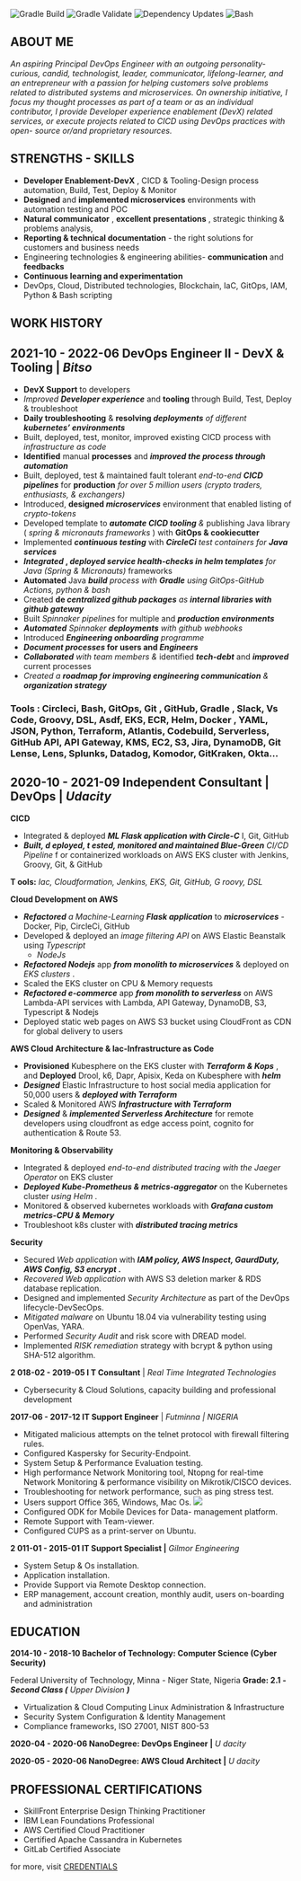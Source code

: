 ﻿![Gradle Build](https://github.com/eedygreen/isah-idris-DevOps-Engineer-resume/actions/workflows/build.yml/badge.svg) ![Gradle Validate](https://github.com/eedygreen/isah-idris-DevOps-Engineer-resume/actions/workflows/wrapper-validation.yml/badge.svg) ![Dependency Updates](https://github.com/eedygreen/isah-idris-DevOps-Engineer-resume/actions/dependabot.yml/badge.svg) ![Bash](https://github.com/eedygreen/isah-idris-DevOps-Engineer-resume/actions/workflows/lint.yml/badge.svg)
## ABOUT ME

*An  aspiring  Principal  DevOps  Engineer  with  an  outgoing  personality-curious,  candid,  technologist,  leader,  communicator,  lifelong-learner,  and  an  entrepreneur  with  a  passion  for  helping  customers  solve  problems  related  to  distributed  systems  and  microservices.  On  ownership  initiative,  I  focus  my  thought  processes  as  part  of  a  team  or  as  an  individual  contributor,  l  provide  Developer  experience  enablement  (DevX)  related  services,  or  execute  projects related to CICD using DevOps practices with open- source or/and proprietary resources.*

## STRENGTHS - SKILLS

- **Developer Enablement-DevX** , CICD & Tooling-Design process automation, Build, Test, Deploy & Monitor 
- **Designed**  and  **implemented microservices**  environments with automation testing and POC 
- **Natural communicator** ,  **excellent presentations** , strategic  thinking & problems analysis, 
- **Reporting & technical documentation**  - the right solutions  for customers and business needs 
- Engineering technologies & engineering abilities- **communication**  and  **feedbacks** 
- **Continuous learning and experimentation** 
- DevOps, Cloud, Distributed technologies, Blockchain, IaC, GitOps, IAM, Python & Bash scripting 

## WORK HISTORY

## 2021-10 - 2022-06  DevOps Engineer II -  DevX & Tooling  |  *Bitso* 

- **DevX Support**  to developers 
- *Improved  **Developer experience***  and  **tooling**  through  Build, Test, Deploy & troubleshoot 
- **Daily troubleshooting**  &  __resolving  *deployments*__  *of different  __kubernetes’  environments__* 
- Built, deployed, test, monitor, improved existing CICD process with  *infrastructure as code* 
- **Identified**  manual  **processes**  and  ***improved the process  through automation*** 
- Built, deployed, test & maintained fault tolerant  *end-to-end  **CICD pipelines***  for  **production**  *for over 5 million users (crypto traders, enthusiasts, & exchangers)* 
- Introduced,  **designed  *microservices***  environment that enabled listing of  *crypto-tokens* 
- Developed template to  ***automate CICD tooling**  &*  publishing  Java library ( *spring &  micronauts frameworks* ) with  **GitOps & cookiecutter** 
- Implemented  ***continuous testing***  with  ***CircleCi**  test  containers  for  **Java services*** 
- __*Integrated* ,  *deployed service health-checks in helm templates*__  *for Java (Spring &  Micronauts)*  frameworks 
- **Automated**  Java  ***build**  process with  **Gradle**  using GitOps-GitHub  Actions, python & bash* 
- Created  __de *centralized github packages*__  *as  __internal  libraries with github gateway__* 
- Built  *Spinnaker pipelines*  for multiple and  ***production  environments*** 
- ***Automated**  Spinnaker  **deployments**  with github webhooks* 
- Introduced  ***Engineering onboarding**  programme* 
- ***Document processes*  for users and  *Engineers*** 
- ***Collaborated**  with team members &*  identified  ***tech-debt***  and  ***improved***  current processes 
- *Created a  **roadmap for improving engineering communication**  &  **organization strategy*** 

### Tools :  **Circleci, Bash, GitOps, Git ,  GitHub,  Gradle ,  Slack, Vs Code, Groovy, DSL, Asdf,  EKS,  ECR,  Helm,  Docker ,  YAML, JSON, Python, Terraform, Atlantis, Codebuild, Serverless, GitHub API, API Gateway, KMS, EC2, S3, Jira, DynamoDB, Git Lense, Lens, Splunks, Datadog, Komodor, GitKraken, Okta…**

## 2020-10 - 2021-09  Independent Consultant | DevOps |  *Udacity*

**CICD** 

- Integrated & deployed  ***ML Flask application with Circle-C*** I,  Git, GitHub 
- ***Built,  d  eployed,  t ested,  monitored  and  maintained  Blue-Green**  CI/CD  Pipeline*  f or  containerized workloads on AWS EKS cluster with Jenkins, Groovy, Git, & GitHub 

**T  ools:**  *Iac, Cloudformation, Jenkins, EKS, Git, GitHub, G  roovy, DSL* 

**Cloud Development on AWS** 

- ***Refactored**  a  Machine-Learning  **Flask  application***  to  ***microservices*** -Docker,  Pip,  CircleCi,  GitHub 
- Developed  &  deployed  an  *image  filtering  API*  on  AWS  Elastic  Beanstalk  using  *Typescript* 
  - *NodeJs* 
- ***Refactored Nodejs***  app  ***from monolith to microservices***  & deployed on  *EKS clusters* . 
- Scaled the EKS cluster on CPU & Memory requests 
- ***Refactored  e-commerce***  app  ***from  monolith  to  serverless***  on  AWS  Lambda-API  services with Lambda, API Gateway, DynamoDB, S3, Typescript & Nodejs 
- Deployed  static  web  pages  on  AWS  S3  bucket  using  CloudFront  as  CDN  for  global  delivery to users 

**AWS Cloud Architecture &  Iac-Infrastructure as Code** 

- **Provisioned**  Kubesphere  on  the  EKS  cluster  with  ***Terraform  &  Kops*** ,  and  **Deployed**  Drool,  k6, Dapr, Apisix, Keda on Kubesphere with  ***helm*** 
- ***Designed***  Elastic  Infrastructure  to  host  social  media  application  for  50,000  users  &  ***deployed with Terraform*** 
- Scaled & Monitored AWS  ***Infrastructure with Terraform*** 
- ***Designed***  &  ***implemented  Serverless  Architecture***  for  remote  developers  using  cloudfront as edge access point, cognito for authentication & Route 53. 

**Monitoring & Observability** 

- Integrated & deployed  *end-to-end distributed tracing  with the Jaeger Operator*  on EKS cluster 
- ***Deployed Kube-Prometheus & metrics-aggregator***  on the  Kubernetes cluster  *using Helm* . 
- Monitored & observed kubernetes workloads with  ***Grafana  custom metrics-CPU & Memory*** 
- Troubleshoot k8s cluster with  ***distributed tracing  metrics*** 

**Security** 

- Secured  *Web  application*  with  ***IAM  policy,  AWS  Inspect,  GaurdDuty,  AWS  Config,  S3  encrypt* .** 
- *Recovered Web application*  with AWS S3 deletion marker  & RDS database replication. 
- Designed and implemented  *Security Architecture*  as  part of the DevOps lifecycle-DevSecOps. 
- *Mitigated malware*  on Ubuntu 18.04 via vulnerability  testing using OpenVas, YARA. 
- Performed  *Security Audit*  and risk score with DREAD  model. 
- Implemented  *RISK remediation*  strategy with bcrypt  & python using SHA-512 algorithm. 

**2  018-02 - 2019-05  I T Consultant**  |  *Real Time Integrated  Technologies* 

- Cybersecurity & Cloud Solutions, capacity building and professional development 

**2017-06 - 2017-12  IT Support Engineer**  |  *Futminna |  NIGERIA* 

- Mitigated malicious attempts on the telnet protocol with firewall filtering rules. 
- Configured Kaspersky for Security-Endpoint. 
- System Setup & Performance Evaluation testing. 
- High performance Network Monitoring tool, Ntopng for real-time Network Monitoring &  performance visibility on Mikrotik/CISCO devices. 
- Troubleshooting for network performance, such as ping stress test. 
- Users support Office 365, Windows, Mac Os. ![](Aspose.Words.083fcefd-89c6-4d99-a0e0-29bb363a1199.001.png)
- Configured ODK for Mobile Devices for Data- management platform. 
- Remote Support with Team-viewer. 
- Configured CUPS as a print-server on Ubuntu. 

**2  011-01 - 2015-01  IT Support Specialist  |**  *Gilmor Engineering* 

- System Setup & Os installation. 
- Application installation. 
- Provide Support via Remote Desktop connection. 
- ERP management, account creation, monthly audit, users on-boarding and administration 

## EDUCATION

**2014-10 - 2018-10  Bachelor of Technology: Computer  Science (Cyber Security)** 

Federal University of Technology, Minna - Niger State, Nigeria  __Grade: 2.1 -  *Second Class (*__ *Upper Division __)__* 

- Virtualization & Cloud Computing Linux Administration & Infrastructure 
- Security System Configuration & Identity Management 
- Compliance frameworks, ISO 27001, NIST 800-53 

**2020-04 - 2020-06  NanoDegree: DevOps Engineer |**  *U  dacity* 

**2020-05 - 2020-06  NanoDegree: AWS Cloud Architect |**  *U  dacity* 

## PROFESSIONAL CERTIFICATIONS

- SkillFront Enterprise Design Thinking Practitioner 
- IBM Lean Foundations Professional 
- AWS Certified Cloud Practitioner 
- Certified Apache Cassandra in Kubernetes 
- GitLab Certified Associate 

for more, visit [CREDENTIALS](https://v2.credential.net/profile/isahidris594532/wallet) 

